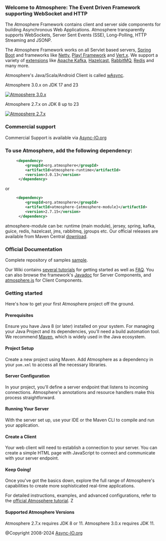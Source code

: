 ### Welcome to Atmosphere: The Event Driven Framework supporting WebSocket and HTTP

The Atmosphere Framework contains client and server side components for building Asynchronous Web Applications. Atmosphere transparently supports WebSockets, Server Sent Events (SSE), Long-Polling, HTTP Streaming and JSONP.

The Atmosphere Framework works on all Servlet based servers, [Spring Boot](https://spring.io/projects/spring-boot) and frameworks like [Netty](http://atmosphere.github.io/nettosphere/), [Play! Framework](http://atmosphere.github.io/atmosphere-play/) and [Vert.x](https://github.com/Atmosphere/atmosphere-vertx). We support a variety of [extensions](https://github.com/Atmosphere/atmosphere-extensions/tree/extensions-2.4.x) like [Apache Kafka](https://github.com/Atmosphere/atmosphere-extensions/tree/master/kafka/modules), [Hazelcast](https://github.com/Atmosphere/atmosphere-extensions/tree/master/hazelcast/modules), [RabbitMQ](https://github.com/Atmosphere/atmosphere-extensions/tree/master/rabbitmq/modules), [Redis](https://github.com/Atmosphere/atmosphere-extensions/tree/master/redis/modules) and many more.

Atmosphere's Java/Scala/Android Client is called [wAsync](https://github.com/Atmosphere/wasync).

Atmosphere 3.0.x on JDK 17 and 23

[![Atmopshere 3.0.x](https://github.com/Atmosphere/atmosphere/actions/workflows/maven.yml/badge.svg?branch=main)](https://github.com/Atmosphere/atmosphere/actions/workflows/maven.yml)

Atmosphere 2.7.x on JDK 8 up to 23

[![Atmopshere 2.7.x](https://github.com/Atmosphere/atmosphere/actions/workflows/maven.yml/badge.svg?branch=atmosphere-2.7.x)](https://github.com/Atmosphere/atmosphere/actions/workflows/maven.yml)


### Commercial support
Commercial Support is available via [Async-IO.org](http://async-io.org) 

### To use Atmosphere, add the following dependency:
```xml
     <dependency>
         <groupId>org.atmosphere</groupId>
         <artifactId>atmosphere-runtime</artifactId>
         <version>3.0.13</version>
      </dependency>
```
or 
```xml
     <dependency>
         <groupId>org.atmosphere</groupId>
         <artifactId>atmosphere-{atmosphere-module}</artifactId>
         <version>2.7.15</version>
      </dependency>
```
     
atmosphere-module can be: runtime (main module), jersey, spring, kafka, guice, redis, hazelcast, jms, rabbitmq, jgroups etc. Our official releases are available from Maven Central [download](http://search.maven.org/#search|ga|1|atmosphere).

### Official Documentation
Complete repository of samples [sample](https://github.com/Atmosphere/atmosphere-samples/). 

Our Wiki contains [several tutorials](https://github.com/Atmosphere/atmosphere/wiki) for getting started as well as [FAQ](https://github.com/Atmosphere/atmosphere/wiki/Frequently-Asked-Questions). You can also browse the framework's [Javadoc](http://atmosphere.github.io/atmosphere/apidocs/) for Server Components, and [atmosphere.js](https://github.com/Atmosphere/atmosphere/wiki/atmosphere.js-API) for Client Components.
 
### Getting started
Here's how to get your first Atmosphere project off the ground.

#### Prerequisites
Ensure you have Java 8 (or later) installed on your system. For managing your Java Project and its dependencies, you'll need a build automation tool. We recommend [Maven](https://maven.apache.org/), which is widely used in the Java ecosystem.

#### Project Setup
Create a new project using Maven. Add Atmosphere as a dependency in your `pom.xml` to access all the necessary libraries.

#### Server Configuration
In your project, you'll define a server endpoint that listens to incoming connections. Atmosphere's annotations and resource handlers make this process straightforward.

#### Running Your Server

With the server set up, use your IDE or the Maven CLI to compile and run your application.

#### Create a Client
Your web client will need to establish a connection to your server. You can create a simple HTML page with JavaScript to connect and communicate with your server endpoint.

#### Keep Going!
Once you've got the basics down, explore the full range of Atmosphere's capabilities to create more sophisticated real-time applications.

For detailed instructions, examples, and advanced configurations, refer to the [official Atmosphere tutorial](https://www.async-io.org/tutorial.html).
                                                                                        Z
#### Supported Atmosphere Versions

Atmosphere 2.7.x requires JDK 8 or 11. Atmosphere 3.0.x requires JDK 11.

@Copyright 2008-2024 [Async-IO.org](http://async-io.org)
